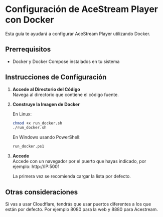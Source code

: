 # Configuración de AceStream Player con Docker

Esta guía te ayudará a configurar AceStream Player utilizando Docker.

## Prerrequisitos

- Docker y Docker Compose instalados en tu sistema

## Instrucciones de Configuración

1. **Accede al Directorio del Código**  
   Navega al directorio que contiene el código fuente. 

2. **Construye la Imagen de Docker**
   
   En Linux:
   ```bash
   chmod +x run_docker.sh
   ./run_docker.sh
   ```
   
   En Windows usando PowerShell:
   ```bash
   run_docker.ps1
   ```
   
4. **Accede**  
   Accede con un navegador por el puerto que hayas indicado, por ejemplo: http://IP:5001
   
   La primera vez se recomienda cargar la lista por defecto. 

## Otras consideraciones

Si vas a usar Cloudflare, tendrás que usar puertos diferentes a los que están por defecto. Por ejemplo 8080 para la web y 8880 para Acestream. 

